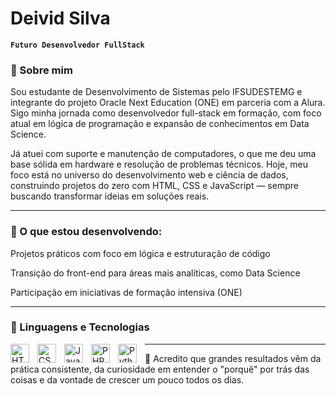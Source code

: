 # Deivid Silva

**`Futuro Desenvolvedor FullStack`**

### 🎯 Sobre mim
Sou estudante de Desenvolvimento de Sistemas pelo IFSUDESTEMG e integrante do projeto Oracle Next Education (ONE) em parceria com a Alura. Sigo minha jornada como desenvolvedor full-stack em formação, com foco atual em lógica de programação e expansão de conhecimentos em Data Science.

Já atuei com suporte e manutenção de computadores, o que me deu uma base sólida em hardware e resolução de problemas técnicos. Hoje, meu foco está no universo do desenvolvimento web e ciência de dados, construindo projetos do zero com HTML, CSS e JavaScript — sempre buscando transformar ideias em soluções reais.


</p>

---

### 🚀 O que estou desenvolvendo:

Projetos práticos com foco em lógica e estruturação de código

Transição do front-end para áreas mais analíticas, como Data Science

Participação em iniciativas de formação intensiva (ONE)


</p>

---

### 🤖 Linguagens e Tecnologias

<img 
    align="left" 
    alt="HTML"
    title="HTML" 
    width="30px" 
    style="padding-right: 10px;" 
    src="https://cdn.jsdelivr.net/gh/devicons/devicon@latest/icons/html5/html5-original.svg" 
/>
<img 
    align="left" 
    alt="CSS" 
    title="CSS"
    width="30px" 
    style="padding-right: 10px;" 
    src="https://cdn.jsdelivr.net/gh/devicons/devicon@latest/icons/css3/css3-original.svg" 
/>
<img 
    align="left" 
    alt="JavaScript" 
    title="JavaScript"
    width="30px" 
    style="padding-right: 10px;" 
    src="https://cdn.jsdelivr.net/gh/devicons/devicon@latest/icons/javascript/javascript-original.svg" 
/>
<img 
    align="left" 
    alt="PHP" 
    title="PHP"
    width="30px" 
    style="padding-right: 10px;" 
    src="https://cdn.jsdelivr.net/gh/devicons/devicon@latest/icons/php/php-original.svg" 
/>
<img 
    align="left" 
    alt="Python" 
    title="Python"
    width="30px" 
    style="padding-right: 10px;" 
    src="https://cdn.jsdelivr.net/gh/devicons/devicon@latest/icons/python/python-original.svg" 
/>

</p>

---
🧠 Acredito que grandes resultados vêm da prática consistente, da curiosidade em entender o "porquê" por trás das coisas e da vontade de crescer um pouco todos os dias.
